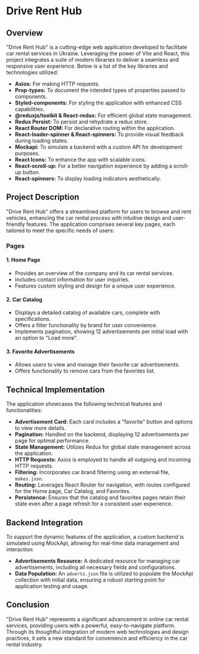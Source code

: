 # Drive Rent Hub

## Overview

"Drive Rent Hub" is a cutting-edge web application developed to facilitate car rental services in Ukraine. Leveraging the power of Vite and React, this project integrates a suite of modern libraries to deliver a seamless and responsive user experience. Below is a list of the key libraries and technologies utilized:

- **Axios:** For making HTTP requests.
- **Prop-types:** To document the intended types of properties passed to components.
- **Styled-components:** For styling the application with enhanced CSS capabilities.
- **@reduxjs/toolkit & React-redux:** For efficient global state management.
- **Redux Persist:** To persist and rehydrate a redux store.
- **React Router DOM:** For declarative routing within the application.
- **React-loader-spinner & React-spinners:** To provide visual feedback during loading states.
- **Mockapi:** To simulate a backend with a custom API for development purposes.
- **React Icons:** To enhance the app with scalable icons.
- **React-scroll-up:** For a better navigation experience by adding a scroll-up button.
- **React-spinners:** To display loading indicators aesthetically.

## Project Description

"Drive Rent Hub" offers a streamlined platform for users to browse and rent vehicles, enhancing the car rental process with intuitive design and user-friendly features. The application comprises several key pages, each tailored to meet the specific needs of users:

### Pages

#### 1. Home Page
- Provides an overview of the company and its car rental services.
- Includes contact information for user inquiries.
- Features custom styling and design for a unique user experience.

#### 2. Car Catalog
- Displays a detailed catalog of available cars, complete with specifications.
- Offers a filter functionality by brand for user convenience.
- Implements pagination, showing 12 advertisements per initial load with an option to "Load more".

#### 3. Favorite Advertisements
- Allows users to view and manage their favorite car advertisements.
- Offers functionality to remove cars from the favorites list.

## Technical Implementation

The application showcases the following technical features and functionalities:

- **Advertisement Card:** Each card includes a "favorite" button and options to view more details.
- **Pagination:** Handled on the backend, displaying 12 advertisements per page for optimal performance.
- **State Management:** Utilizes Redux for global state management across the application.
- **HTTP Requests:** Axios is employed to handle all outgoing and incoming HTTP requests.
- **Filtering:** Incorporates car brand filtering using an external file, `makes.json`.
- **Routing:** Leverages React Router for navigation, with routes configured for the Home page, Car Catalog, and Favorites.
- **Persistence:** Ensures that the catalog and favorites pages retain their state even after a page refresh for a consistent user experience.

## Backend Integration

To support the dynamic features of the application, a custom backend is simulated using MockApi, allowing for real-time data management and interaction:

- **Advertisements Resource:** A dedicated resource for managing car advertisements, including all necessary fields and configurations.
- **Data Population:** An `adverts.json` file is utilized to populate the MockApi collection with initial data, ensuring a robust starting point for application testing and usage.

## Conclusion

"Drive Rent Hub" represents a significant advancement in online car rental services, providing users with a powerful, easy-to-navigate platform. Through its thoughtful integration of modern web technologies and design practices, it sets a new standard for convenience and efficiency in the car rental industry.

